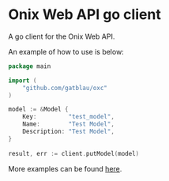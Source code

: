 # Onix Web API go client

A go client for the Onix Web API.

An example of how to use is below:

```go
package main

import (
    "github.com/gatblau/oxc"
)
```

```go 
model := &Model {
    Key:         "test_model",
    Name:        "Test Model",
    Description: "Test Model",
}
    
result, err := client.putModel(model)
```

More examples can be found [here](client_test.go).